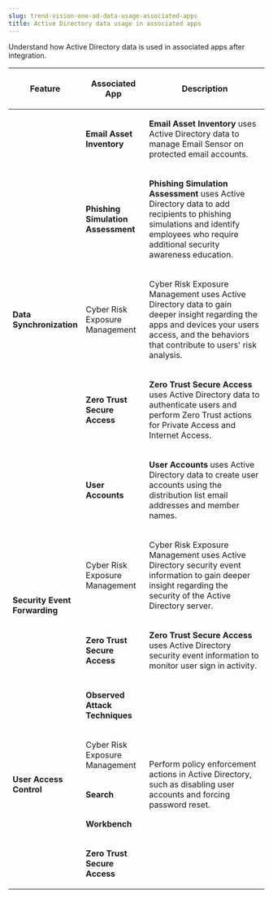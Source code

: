 ```yaml
---
slug: trend-vision-one-ad-data-usage-associated-apps
title: Active Directory data usage in associated apps
---
```


Understand how Active Directory data is used in associated apps after integration.

<table>
<colgroup>
<col style="width: 25%" />
<col style="width: 25%" />
<col style="width: 50%" />
</colgroup>
<thead>
<tr>
<th><p>Feature</p></th>
<th><p>Associated App</p></th>
<th><p>Description</p></th>
</tr>
</thead>
<tbody>
<tr>
<td rowspan="5" style="vertical-align: middle"><p><strong>Data Synchronization</strong></p></td>
<td><p><strong>Email Asset Inventory</strong></p></td>
<td><p><strong>Email Asset Inventory</strong> uses Active Directory data to manage Email Sensor on protected email accounts.</p></td>
</tr>
<tr>
<td><p><strong>Phishing Simulation Assessment</strong></p></td>
<td><p><strong>Phishing Simulation Assessment</strong> uses Active Directory data to add recipients to phishing simulations and identify employees who require additional security awareness education.</p></td>
</tr>
<tr>
<td><p>Cyber Risk Exposure Management</p></td>
<td><p>Cyber Risk Exposure Management uses Active Directory data to gain deeper insight regarding the apps and devices your users access, and the behaviors that contribute to users' risk analysis.</p></td>
</tr>
<tr>
<td><p><strong>Zero Trust Secure Access</strong></p></td>
<td><p><strong>Zero Trust Secure Access</strong> uses Active Directory data to authenticate users and perform Zero Trust actions for Private Access and Internet Access.</p></td>
</tr>
<tr>
<td><p><strong>User Accounts</strong></p></td>
<td><p><strong>User Accounts</strong> uses Active Directory data to create user accounts using the distribution list email addresses and member names.</p></td>
</tr>
<tr>
<td rowspan="2" style="vertical-align: middle"><p><strong>Security Event Forwarding</strong></p></td>
<td><p>Cyber Risk Exposure Management</p></td>
<td><p>Cyber Risk Exposure Management uses Active Directory security event information to gain deeper insight regarding the security of the Active Directory server.</p></td>
</tr>
<tr>
<td><p><strong>Zero Trust Secure Access</strong></p></td>
<td><p><strong>Zero Trust Secure Access</strong> uses Active Directory security event information to monitor user sign in activity.</p></td>
</tr>
<tr>
<td rowspan="5" style="vertical-align: middle"><p><strong>User Access Control</strong></p></td>
<td><p><strong>Observed Attack Techniques</strong></p></td>
<td rowspan="5" style="vertical-align: middle"><p>Perform policy enforcement actions in Active Directory, such as disabling user accounts and forcing password reset.</p></td>
</tr>
<tr>
<td><p>Cyber Risk Exposure Management</p></td>
</tr>
<tr>
<td><p><strong>Search</strong></p></td>
</tr>
<tr>
<td><p><strong>Workbench</strong></p></td>
</tr>
<tr>
<td><p><strong>Zero Trust Secure Access</strong></p></td>
</tr>
</tbody>
</table>
